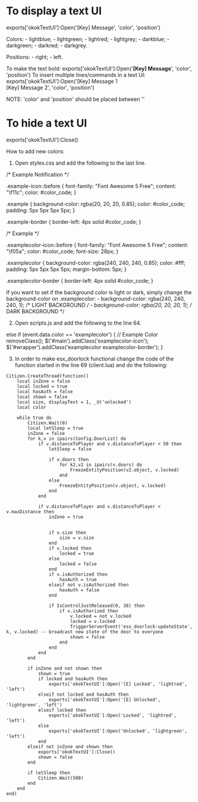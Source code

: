 
# To display a text UI

exports['okokTextUI']:Open('[Key] Message', 'color', 'position')

Colors:
	- lightblue;
	- lightgreen;
	- lightred;
	- lightgrey;
	- darkblue;
	- darkgreen;
	- darkred;
	- darkgrey.

Positions:
	- right;
	- left.

To make the text bold: exports['okokTextUI']:Open('<b>[Key] Message</b>', 'color', 'position')
To insert multiple lines/commands in a text UI: exports['okokTextUI']:Open('[Key] Message 1<br>[Key] Message 2', 'color', 'position')

NOTE: 'color' and 'position' should be placed between ''

# To hide a text UI

exports['okokTextUI']:Close()

How to add new colors:

1. Open styles.css and add the following to the last line.

/* Example Notification */

.example-icon::before {
	font-family: "Font Awesome 5 Free";
	content: "\f11c";
	color: #color_code;
}

.example {
	background-color: rgba(20, 20, 20, 0.85);
	color: #color_code;
	padding: 5px 5px 5px 5px;
}

.example-border {
	border-left: 4px solid #color_code;
}

/* Example */

.examplecolor-icon::before {
	font-family: "Font Awesome 5 Free";
	content: "\f05a";
	color: #color_code;
	font-size: 28px;
}

.examplecolor {
	background-color: rgba(240, 240, 240, 0.85);
	color: #fff;
	padding: 5px 5px 5px 5px;
	margin-bottom: 5px;
}

.examplecolor-border {
	border-left: 4px solid #color_code;
}

If you want to set if the background color is light or dark, simply change the background-color on .examplecolor:
	- background-color: rgba(240, 240, 240, 1); /* LIGHT BACKGROUND */
	- background-color: rgba(20, 20, 20, 1); /* DARK BACKGROUND */


2. Open scripts.js and add the following to the line 64.

else if (event.data.color == 'examplecolor') { // Example Color
	removeClass();
	$('#main').addClass('examplecolor-icon');
	$('#wrapper').addClass('examplecolor examplecolor-border');
}

3. In order to make esx_doorlock functional change the code of the function started in the line 69 (client.lua) and do the following:

```
Citizen.CreateThread(function()
	local inZone = false
	local locked = true
	local hasAuth = false
	local shown = false
	local size, displayText = 1, _U('unlocked')
	local color

	while true do
		Citizen.Wait(0)
		local letSleep = true
		inZone = false
		for k,v in ipairs(Config.DoorList) do
			if v.distanceToPlayer and v.distanceToPlayer < 50 then
				letSleep = false

				if v.doors then
					for k2,v2 in ipairs(v.doors) do
						FreezeEntityPosition(v2.object, v.locked)
					end
				else
					FreezeEntityPosition(v.object, v.locked)
				end
			end

			if v.distanceToPlayer and v.distanceToPlayer < v.maxDistance then
				inZone = true
				

				if v.size then
					size = v.size
				end
				if v.locked then
					locked = true
				else
					locked = false
				end
				if v.isAuthorized then
					hasAuth = true
				elseif not v.isAuthorized then
					hasAuth = false
				end

				if IsControlJustReleased(0, 38) then
					if v.isAuthorized then
						v.locked = not v.locked
						locked = v.locked
						TriggerServerEvent('esx_doorlock:updateState', k, v.locked) -- broadcast new state of the door to everyone
						shown = false
					end
				end
			end
		end

		if inZone and not shown then
			shown = true
			if locked and hasAuth then
				exports['okokTextUI']:Open('[E] Locked', 'lightred', 'left')
			elseif not locked and hasAuth then
				exports['okokTextUI']:Open('[E] Unlocked', 'lightgreen', 'left')
			elseif locked then
				exports['okokTextUI']:Open('Locked', 'lightred', 'left')
			else
				exports['okokTextUI']:Open('Unlocked', 'lightgreen', 'left')
			end
		elseif not inZone and shown then
			exports['okokTextUI']:Close()
			shown = false
		end

		if letSleep then
			Citizen.Wait(500)
		end
	end
end)
```